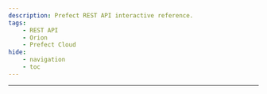```yaml
---
description: Prefect REST API interactive reference.
tags:
    - REST API
    - Orion
    - Prefect Cloud
hide:
    - navigation
    - toc
---
```


<hr>

<div id="redoc-container"></div>
<script src="https://cdn.redoc.ly/redoc/latest/bundles/redoc.standalone.js"> </script>
<script>
    Redoc.init('../schema.json', {
        scrollYOffset: 50,
    }, document.getElementById('redoc-container'))
</script>